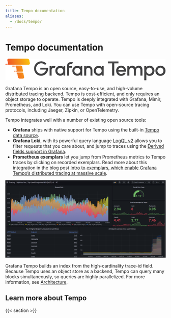 ```yaml
---
title: Tempo documentation
aliases:
  - /docs/tempo/
---
```


# Tempo documentation

<p align="center"><img src="logo_and_name.png" alt="Tempo Logo"></p>

Grafana Tempo is an open source, easy-to-use, and high-volume distributed tracing backend. Tempo is cost-efficient, and only requires an object storage to operate. Tempo is deeply integrated with Grafana, Mimir, Prometheus, and Loki. You can use Tempo with open-source tracing protocols, including Jaeger, Zipkin, or OpenTelemetry.

Tempo integrates well with a number of existing open source tools:

- **Grafana** ships with native support for Tempo using the built-in [Tempo data source](/docs/grafana/latest/datasources/tempo/).
- **Grafana Loki**, with its powerful query language [LogQL v2](https://grafana.com/blog/2020/10/28/loki-2.0-released-transform-logs-as-youre-querying-them-and-set-up-alerts-within-loki/) allows you to filter requests that you care about, and jump to traces using the [Derived fields support in Grafana](https://grafana.com/docs/grafana/latest/datasources/loki/#derived-fields).
- **Prometheus exemplars** let you jump from Prometheus metrics to Tempo traces by clicking on recorded exemplars. Read more about this integration in the blog post [Intro to exemplars, which enable Grafana Tempo’s distributed tracing at massive scale](https://grafana.com/blog/2021/03/31/intro-to-exemplars-which-enable-grafana-tempos-distributed-tracing-at-massive-scale/).

<p align="center"><img src="getting-started/assets/trace_custom_metrics_dash.png" alt="Trace visualization in Grafana "></p>

Grafana Tempo builds an index from the high-cardinality trace-id field. Because Tempo uses an object store as a backend, Tempo can query many blocks simultaneously, so queries are highly parallelized.
For more information, see [Architecture](https://grafana.com/docs/tempo/latest/operations/architecture/).

## Learn more about Tempo

{{< section >}}
